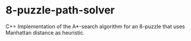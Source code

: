# 8-puzzle-path-solver

C++ Implementation of the A*-search algorithm for an 8-puzzle that uses Manhattan distance as heuristic.
